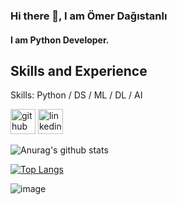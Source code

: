 ### Hi there 👋, I am Ömer Dağıstanlı
#### I am Python Developer.

## Skills and Experience

Skills: Python / DS / ML / DL / AI



[<img src='https://cdn.jsdelivr.net/npm/simple-icons@3.0.1/icons/github.svg' alt='github' height='40'>](https://github.com/omerdagistanli)  [<img src='https://cdn.jsdelivr.net/npm/simple-icons@3.0.1/icons/linkedin.svg' alt='linkedin' height='40'>](https://www.linkedin.com/in/omerdagistanli/)  

![Anurag's github stats](https://github-readme-stats.vercel.app/api?username=omerdagistanli&show_icons=true&theme=merko)

[![Top Langs](https://github-readme-stats.vercel.app/api/top-langs/?username=omerdagistanli)](https://github.com/anuraghazra/github-readme-stats)

![image](https://img.shields.io/badge/Gmail-D14836?style=for-the-badge&logo=gmail&logoColor=white)
